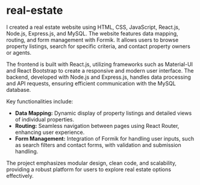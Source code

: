 # real-estate
I created a real estate website using HTML, CSS, JavaScript, React.js, Node.js, Express.js, and MySQL. The website features data mapping, routing, and form management with Formik. It allows users to browse property listings, search for specific criteria, and contact property owners or agents.

The frontend is built with React.js, utilizing frameworks such as Material-UI and React Bootstrap to create a responsive and modern user interface. The backend, developed with Node.js and Express.js, handles data processing and API requests, ensuring efficient communication with the MySQL database.

Key functionalities include:

- **Data Mapping:** Dynamic display of property listings and detailed views of individual properties.
- **Routing:** Seamless navigation between pages using React Router, enhancing user experience.
- **Form Management:** Integration of Formik for handling user inputs, such as search filters and contact forms, with validation and submission handling.

The project emphasizes modular design, clean code, and scalability, providing a robust platform for users to explore real estate options effectively.







